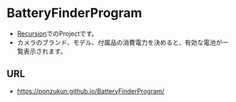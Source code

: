 # BatteryFinderProgram
- [Recursion](https://recursionist.io/)でのProjectです。
- カメラのブランド、モデル、付属品の消費電力を決めると、有効な電池が一覧表示されます。
## URL
- https://ponzukun.github.io/BatteryFinderProgram/
